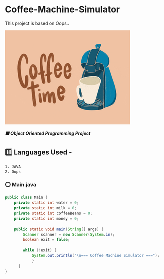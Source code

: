 # Coffee-Machine-Simulator
This project is based on Oops..


<img align="center" alt="coding" width="400" src="https://github.com/Anushri-glitch/Coffee-Machine-Simulator/blob/master/giphy.gif">

##### :purple_square: Object Oriented Programming Project
## :one: Languages Used -
    1. JAVA
    2. Oops
    
### :o: Main.java
```java
public class Main {
    private static int water = 0;
    private static int milk = 0;
    private static int coffeeBeans = 0;
    private static int money = 0;

    public static void main(String[] args) {
        Scanner scanner = new Scanner(System.in);
        boolean exit = false;

        while (!exit) {
            System.out.println("\n=== Coffee Machine Simulator ===");
            }
      }
}
```




